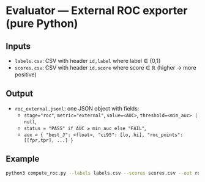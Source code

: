 # Evaluator — External ROC exporter (pure Python)

## Inputs
- `labels.csv`: CSV with header `id,label` where label ∈ {0,1}
- `scores.csv`: CSV with header `id,score` where score ∈ ℝ (higher → more positive)

## Output
- `roc_external.jsonl`: one JSON object with fields:
  - `stage="roc"`, `metric="external"`, `value=<AUC>`, `threshold=<min_auc> | null`,
  - `status = "PASS" if AUC ≥ min_auc else "FAIL"`,
  - `aux = { "best_J": <float>, "ci95": [lo, hi], "roc_points": [[fpr,tpr], ...] }`

## Example
```bash
python3 compute_roc.py --labels labels.csv --scores scores.csv --out roc_external.jsonl --profile reviewer --min-auc 0.75
```
